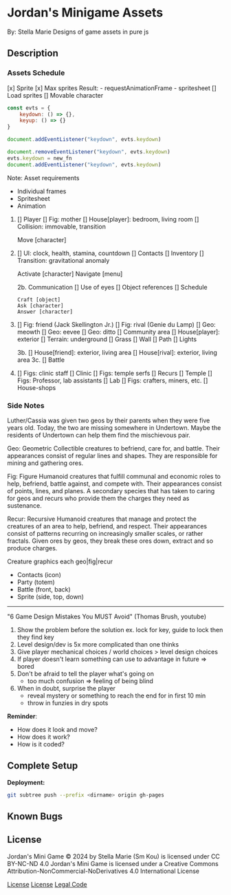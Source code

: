 # Jordan's Minigame Assets

By: Stella Marie
Designs of game assets in pure js

## Description

### Assets Schedule
[x] Sprite
[x] Max sprites
    Result:
    - requestAnimationFrame
    - spritesheet
[]  Load sprites
[]  Movable character

```js
const evts = {
    keydown: () => {},
    keyup: () => {}
}

document.addEventListener("keydown", evts.keydown)

document.removeEventListener("keydown", evts.keydown)
evts.keydown = new_fn
document.addEventListener("keydown", evts.keydown)
```

Note: Asset requirements
- Individual frames
- Spritesheet
- Animation

1.  []  Player
    []  Fig: mother
    []  House[player]: bedroom, living room
    []  Collision: immovable, transition

    Move [character]

2.  []  UI: clock, health, stamina, countdown
    []  Contacts
    []  Inventory
    []  Transition: gravitational anomaly

    Activate [character]
    Navigate [menu]

    2b. Communication
        []  Use of eyes
        []  Object references
        []  Schedule
        
        Craft [object]
        Ask [character]
        Answer [character]

3.  []  Fig: friend (Jack Skellington Jr.)
    []  Fig: rival (Genie du Lamp)
    []  Geo: meowth
    []  Geo: eevee
    []  Geo: ditto
    []  Community area
    []  House[player]: exterior
    []  Terrain: underground
        []  Grass
        []  Wall
        []  Path
        []  Lights

    3b. []  House[friend]: exterior, living area
        []  House[rival]: exterior, living area
    3c. []  Battle

4.  []  Figs: clinic staff
    []  Clinic
    []  Figs: temple serfs
    []  Recurs
    []  Temple
    []  Figs: Professor, lab assistants
    []  Lab
    []  Figs: crafters, miners, etc.
    []  House-shops

### Side Notes
Luther/Cassia was given two geos by their parents when they were five years old. Today, the two are missing somewhere in Undertown. Maybe the residents of Undertown can help them find the mischievous pair.

Geo: Geometric
Collectible creatures to befriend, care for, and battle. Their appearances consist of regular lines and shapes. They are responsible for mining and gathering ores.

Fig: Figure
Humanoid creatures that fulfill communal and economic roles to help, befriend, battle against, and compete with. Their appearances consist of points, lines, and planes. A secondary species that has taken to caring for geos and recurs who provide them the charges they need as sustenance.

Recur: Recursive
Humanoid creatures that manage and protect the creatures of an area to help, befriend, and respect. Their appearances consist of patterns recurring on increasingly smaller scales, or rather fractals. Given ores by geos, they break these ores down, extract and so produce charges.

Creature graphics each geo|fig|recur
- Contacts (icon)
- Party (totem)
- Battle (front, back)
- Sprite (side, top, down)

---

"6 Game Design Mistakes You MUST Avoid" (Thomas Brush, youtube)
1. Show the problem before the solution
   ex. lock for key, guide to lock then they find key
2. Level design/dev is 5x more complicated than one thinks
3. Give player mechanical choices / world choices > level design choices
4. If player doesn't learn something can use to advantage in future => bored
5. Don't be afraid to tell the player what's going on
   - too much confusion => feeling of being blind
6. When in doubt, surprise the player
   - reveal mystery or something to reach the end for in first 10 min
   - throw in funzies in dry spots

**Reminder**:
- How does it look and move?
- How does it work?
- How is it coded?

## Complete Setup

**Deployment:** 
```bash
git subtree push --prefix <dirname> origin gh-pages
```

## Known Bugs

## License

Jordan's Mini Game © 2024 by Stella Marie (Sm Kou) is licensed under CC BY-NC-ND 4.0
Jordan's Mini Game is licensed under a Creative Commons Attribution-NonCommercial-NoDerivatives 4.0 International License

[License](./LICENSE)
[License](https://creativecommons.org/licenses/by-nc-nd/4.0/)
[Legal Code](https://creativecommons.org/licenses/by-nc-nd/4.0/legalcode.en)
